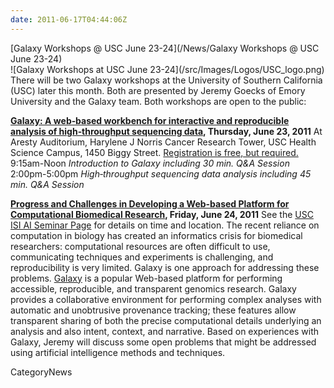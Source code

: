 ```yaml
---
date: 2011-06-17T04:44:06Z
---
```

<div class='newsItemHeader'>[Galaxy Workshops @ USC June 23-24](/News/Galaxy Workshops @ USC June 23-24)</div>

<div class='right'>
![Galaxy Workshops at USC June 23-24](/src/Images/Logos/USC_logo.png)
</div>
There will be two Galaxy workshops at the University of Southern California (USC) later this month.  Both are presented by Jeremy Goecks of Emory University and the Galaxy team.  Both workshops are open to the public:

**[Galaxy: A web‐based workbench for interactive and reproducible analysis of high‐throughput sequencing data](https://uschsl.qualtrics.com/SE/?SID=SV_bDaxnZwEfrfk1BG), Thursday, June 23, 2011**
  At Aresty Auditorium, Harylene J Norris Cancer Research Tower, USC Health Science Campus, 1450 Biggy Street.  [Registration is free, but required.](https://uschsl.qualtrics.com/SE/?SID=SV_bDaxnZwEfrfk1BG)
    9:15am-Noon
      *Introduction to Galaxy including 30 min. Q&A Session*
    2:00pm-5:00pm
      *High‐throughput sequencing data analysis including 45 min. Q&A Session*

**[Progress and Challenges in Developing a Web-based Platform for Computational Biomedical Research](http://ai.isi.edu/index.php?module=seminars/index&submodule=seminars/upcoming), Friday, June 24, 2011**
  See the [USC ISI AI Seminar Page](http://ai.isi.edu/index.php?module=seminars/index&submodule=seminars/upcoming) for details on time and location.
    The recent reliance on computation in biology has created an informatics crisis for biomedical researchers: computational resources are often difficult to use, communicating techniques and experiments is challenging, and reproducibility is very limited. Galaxy is one approach for addressing these problems. [Galaxy](http://usegalaxy.org) is a popular Web-based platform for performing accessible, reproducible, and transparent genomics research. Galaxy provides a collaborative environment for performing complex analyses with automatic and unobtrusive provenance tracking; these features allow transparent sharing of both the precise computational details underlying an analysis and also intent, context, and narrative. Based on experiences with Galaxy, Jeremy will discuss some open problems that might be addressed using artificial intelligence methods and techniques.


CategoryNews
